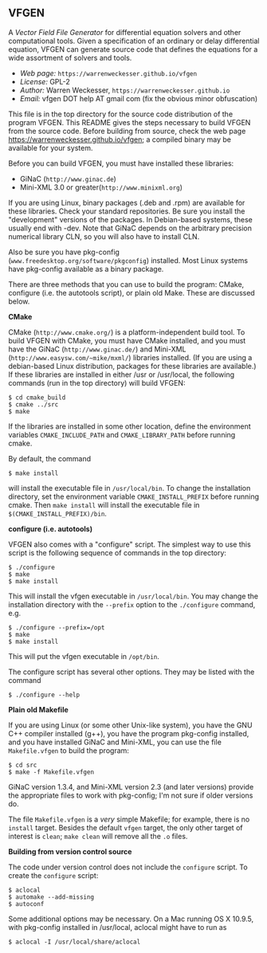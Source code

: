 VFGEN
-----

A *Vector Field File Generator* for differential equation solvers and
other computational tools.  Given a specification of an ordinary or delay
differential equation, VFGEN can generate source code that defines the
equations for a wide assortment of solvers and tools.

* _Web page:_ `https://warrenweckesser.github.io/vfgen`
* _License:_  GPL-2
* _Author:_   Warren Weckesser, `https://warrenweckesser.github.io`
* _Email:_    vfgen DOT help AT gmail com  (fix the obvious minor obfuscation)

This file is in the top directory for the source code distribution of the
program VFGEN.  This README gives the steps necessary to build VFGEN from
the source code.  Before building from source, check the web page
https://warrenweckesser.github.io/vfgen; a compiled binary may be available
for your system.

Before you can build VFGEN, you must have installed these libraries:

* GiNaC    (`http://www.ginac.de`)
* Mini-XML 3.0 or greater(`http://www.minixml.org`)

If you are using Linux, binary packages (.deb and .rpm) are available for
these libraries.  Check your standard repositories.  Be sure you install
the "development" versions of the packages.  In Debian-based systems, these
usually end with -dev.  Note that GiNaC depends on the arbitrary precision
numerical library CLN, so you will also have to install CLN.

Also be sure you have pkg-config (`www.freedesktop.org/software/pkgconfig`)
installed.  Most Linux systems have pkg-config available as a binary package.

There are three methods that you can use to build the program: CMake,
configure (i.e. the autotools script), or plain old Make.  These are discussed
below.


**CMake**

CMake (`http://www.cmake.org/`) is a platform-independent build tool. To build
VFGEN with CMake, you must have CMake installed, and you must have the GiNaC
(`http://www.ginac.de/`) and Mini-XML (`http://www.easysw.com/~mike/mxml/`)
libraries installed. (If you are using a debian-based Linux distribution,
packages for these libraries are available.)  If these libraries are installed
in either /usr or /usr/local, the following commands (run in the top directory)
will build VFGEN:

    $ cd cmake_build
    $ cmake ../src
    $ make

If the libraries are installed in some other location, define the environment
variables `CMAKE_INCLUDE_PATH` and `CMAKE_LIBRARY_PATH` before running cmake.

By default, the command

    $ make install

will install the executable file in `/usr/local/bin`.  To change the
installation directory, set the environment variable `CMAKE_INSTALL_PREFIX`
before running cmake.  Then `make install` will install the executable file
in `$(CMAKE_INSTALL_PREFIX)/bin`.


**configure (i.e. autotools)**

VFGEN also comes with a "configure" script.  The simplest way to use this
script is the following sequence of commands in the top directory:

    $ ./configure
    $ make
    $ make install

This will install the vfgen executable in `/usr/local/bin`.  You may change the
installation directory with the `--prefix` option to the `./configure` command,
e.g.

    $ ./configure --prefix=/opt
    $ make
    $ make install

This will put the vfgen executable in `/opt/bin`.

The configure script has several other options.  They may be listed with the
command

    $ ./configure --help


**Plain old Makefile**

If you are using Linux (or some other Unix-like system), you have the GNU C++
compiler installed (g++), you have the program pkg-config installed, and you
have installed GiNaC and Mini-XML, you can use the file `Makefile.vfgen` to
build the program:

    $ cd src
    $ make -f Makefile.vfgen

GiNaC version 1.3.4, and Mini-XML version 2.3 (and later versions) provide the
appropriate files to work with pkg-config; I'm not sure if older versions do.

The file `Makefile.vfgen` is a *very* simple Makefile; for example, there is
no `install` target.  Besides the default `vfgen` target, the only other
target of interest is `clean`; `make clean` will remove all the `.o` files.


**Building from version control source**

The code under version control does not include the `configure` script.
To create the `configure` script:

    $ aclocal
    $ automake --add-missing
    $ autoconf

Some additional options may be necessary.  On a Mac running OS X 10.9.5,
with pkg-config installed in /usr/local, aclocal might have to run as

    $ aclocal -I /usr/local/share/aclocal
